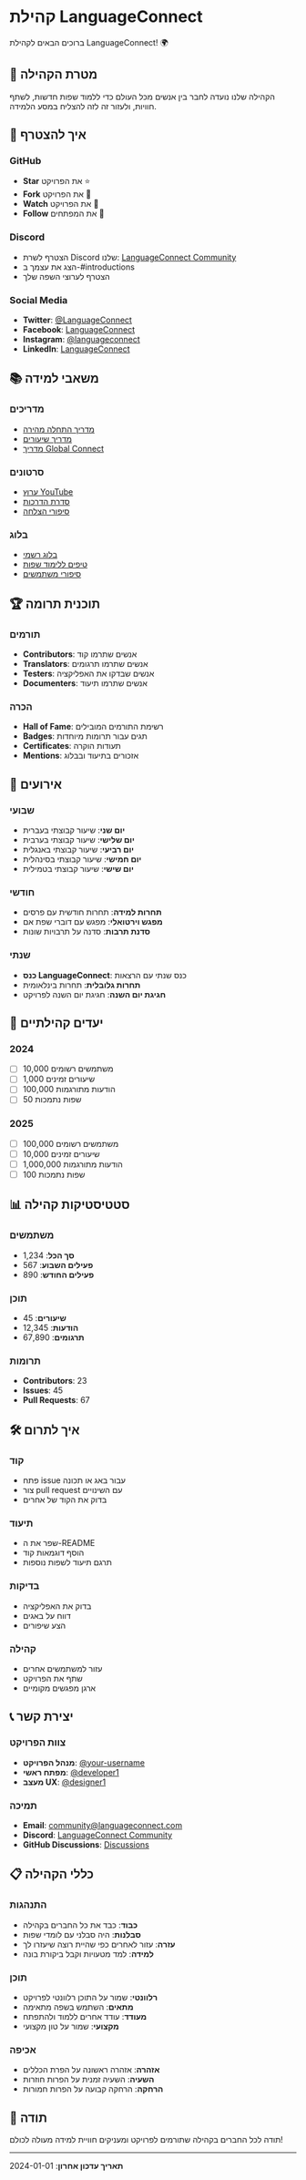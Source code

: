 # קהילת LanguageConnect

ברוכים הבאים לקהילת LanguageConnect! 🌍

## 🎯 מטרת הקהילה

הקהילה שלנו נועדה לחבר בין אנשים מכל העולם כדי ללמוד שפות חדשות, לשתף חוויות, ולעזור זה לזה להצליח במסע הלמידה.

## 🤝 איך להצטרף

### GitHub
- **Star** את הפרויקט ⭐
- **Fork** את הפרויקט 🍴
- **Watch** את הפרויקט 👀
- **Follow** את המפתחים 👥

### Discord
- הצטרף לשרת Discord שלנו: [LanguageConnect Community](https://discord.gg/languageconnect)
- הצג את עצמך ב-#introductions
- הצטרף לערוצי השפה שלך

### Social Media
- **Twitter**: [@LanguageConnect](https://twitter.com/languageconnect)
- **Facebook**: [LanguageConnect](https://facebook.com/languageconnect)
- **Instagram**: [@languageconnect](https://instagram.com/languageconnect)
- **LinkedIn**: [LanguageConnect](https://linkedin.com/company/languageconnect)

## 📚 משאבי למידה

### מדריכים
- [מדריך התחלה מהירה](https://github.com/your-username/languageconnect/wiki/quick-start)
- [מדריך שיעורים](https://github.com/your-username/languageconnect/wiki/lessons)
- [מדריך Global Connect](https://github.com/your-username/languageconnect/wiki/global-connect)

### סרטונים
- [ערוץ YouTube](https://youtube.com/c/languageconnect)
- [סדרת הדרכות](https://youtube.com/playlist?list=PL...)
- [סיפורי הצלחה](https://youtube.com/playlist?list=PL...)

### בלוג
- [בלוג רשמי](https://languageconnect.com/blog)
- [טיפים ללימוד שפות](https://languageconnect.com/blog/tips)
- [סיפורי משתמשים](https://languageconnect.com/blog/stories)

## 🏆 תוכנית תרומה

### תורמים
- **Contributors**: אנשים שתרמו קוד
- **Translators**: אנשים שתרמו תרגומים
- **Testers**: אנשים שבדקו את האפליקציה
- **Documenters**: אנשים שתרמו תיעוד

### הכרה
- **Hall of Fame**: רשימת התורמים המובילים
- **Badges**: תגים עבור תרומות מיוחדות
- **Certificates**: תעודות הוקרה
- **Mentions**: אזכורים בתיעוד ובבלוג

## 🎉 אירועים

### שבועי
- **יום שני**: שיעור קבוצתי בעברית
- **יום שלישי**: שיעור קבוצתי בערבית
- **יום רביעי**: שיעור קבוצתי באנגלית
- **יום חמישי**: שיעור קבוצתי בסינהלית
- **יום שישי**: שיעור קבוצתי בטמילית

### חודשי
- **תחרות למידה**: תחרות חודשית עם פרסים
- **מפגש וירטואלי**: מפגש עם דוברי שפת אם
- **סדנת תרבות**: סדנה על תרבויות שונות

### שנתי
- **כנס LanguageConnect**: כנס שנתי עם הרצאות
- **תחרות גלובלית**: תחרות בינלאומית
- **חגיגת יום השנה**: חגיגת יום השנה לפרויקט

## 🎯 יעדים קהילתיים

### 2024
- [ ] 10,000 משתמשים רשומים
- [ ] 1,000 שיעורים זמינים
- [ ] 100,000 הודעות מתורגמות
- [ ] 50 שפות נתמכות

### 2025
- [ ] 100,000 משתמשים רשומים
- [ ] 10,000 שיעורים זמינים
- [ ] 1,000,000 הודעות מתורגמות
- [ ] 100 שפות נתמכות

## 📊 סטטיסטיקות קהילה

### משתמשים
- **סך הכל**: 1,234
- **פעילים השבוע**: 567
- **פעילים החודש**: 890

### תוכן
- **שיעורים**: 45
- **הודעות**: 12,345
- **תרגומים**: 67,890

### תרומות
- **Contributors**: 23
- **Issues**: 45
- **Pull Requests**: 67

## 🛠️ איך לתרום

### קוד
- פתח issue עבור באג או תכונה
- צור pull request עם השינויים
- בדוק את הקוד של אחרים

### תיעוד
- שפר את ה-README
- הוסף דוגמאות קוד
- תרגם תיעוד לשפות נוספות

### בדיקות
- בדוק את האפליקציה
- דווח על באגים
- הצע שיפורים

### קהילה
- עזור למשתמשים אחרים
- שתף את הפרויקט
- ארגן מפגשים מקומיים

## 📞 יצירת קשר

### צוות הפרויקט
- **מנהל הפרויקט**: [@your-username](https://github.com/your-username)
- **מפתח ראשי**: [@developer1](https://github.com/developer1)
- **מעצב UX**: [@designer1](https://github.com/designer1)

### תמיכה
- **Email**: community@languageconnect.com
- **Discord**: [LanguageConnect Community](https://discord.gg/languageconnect)
- **GitHub Discussions**: [Discussions](https://github.com/your-username/languageconnect/discussions)

## 📋 כללי הקהילה

### התנהגות
- **כבוד**: כבד את כל החברים בקהילה
- **סבלנות**: היה סבלני עם לומדי שפות
- **עזרה**: עזור לאחרים כפי שהיית רוצה שיעזרו לך
- **למידה**: למד מטעויות וקבל ביקורת בונה

### תוכן
- **רלוונטי**: שמור על התוכן רלוונטי לפרויקט
- **מתאים**: השתמש בשפה מתאימה
- **מעודד**: עודד אחרים ללמוד ולהתפתח
- **מקצועי**: שמור על טון מקצועי

### אכיפה
- **אזהרה**: אזהרה ראשונה על הפרת הכללים
- **השעיה**: השעיה זמנית על הפרות חוזרות
- **הרחקה**: הרחקה קבועה על הפרות חמורות

## 🙏 תודה

תודה לכל החברים בקהילה שתורמים לפרויקט ומעניקים חוויית למידה מעולה לכולם!

---

**תאריך עדכון אחרון**: 2024-01-01



